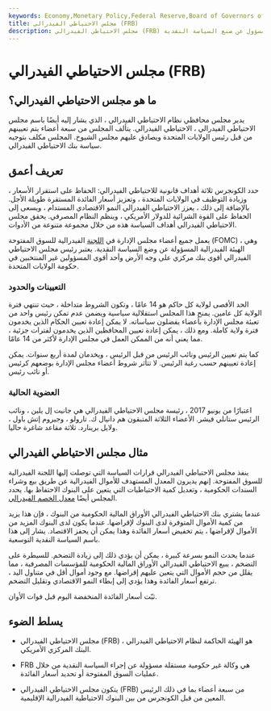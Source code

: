 ```yaml
---
keywords: Economy,Monetary Policy,Federal Reserve,Board of Governors of the Federal Reserve System,Federal Reserve Board,Interest Rates,Janet Yellen,The fed
title: مجلس الاحتياطي الفيدرالي (FRB)
description: مجلس الاحتياطي الفيدرالي (FRB) هو الهيئة الحاكمة لنظام الاحتياطي الفيدرالي ، وهو البنك المركزي الأمريكي المسؤول عن صنع السياسة النقدية
---
```


# مجلس الاحتياطي الفيدرالي (FRB)
## ما هو مجلس الاحتياطي الفيدرالي؟

يدير مجلس محافظي نظام الاحتياطي الفيدرالي ، الذي يشار إليه أيضًا باسم مجلس الاحتياطي الفيدرالي ، الاحتياطي الفيدرالي. يتألف المجلس من سبعة أعضاء يتم تعيينهم من قبل رئيس الولايات المتحدة ويصادق عليهم مجلس الشيوخ. المجلس مكلف بتوجيه سياسة بنك الاحتياطي الفيدرالي.

## تعريف أعمق

حدد الكونجرس ثلاثة أهداف قانونية للاحتياطي الفيدرالي: الحفاظ على استقرار الأسعار ، وزيادة التوظيف في الولايات المتحدة ، وتعزيز أسعار الفائدة المستقرة طويلة الأجل. بالإضافة إلى ذلك ، يعزز الاحتياطي الفيدرالي النمو الاقتصادي المستدام ، ويسعى إلى الحفاظ على القوة الشرائية للدولار الأمريكي ، وينظم النظام المصرفي. يحقق مجلس الاحتياطي الفيدرالي أهداف السياسة هذه من خلال مجموعة متنوعة من الأدوات.

يعمل جميع أعضاء مجلس الإدارة في [اللجنة](/fomc) الفيدرالية للسوق المفتوحة (FOMC) ، وهي الهيئة الفيدرالية المسؤولة عن وضع السياسة النقدية. يعتبر رئيس مجلس الاحتياطي الفيدرالي أقوى بنك مركزي على وجه الأرض وأحد أقوى المسؤولين غير المنتخبين في حكومة الولايات المتحدة.

### التعيينات والحدود

الحد الأقصى لولاية كل حاكم هو 14 عامًا ، وتكون الشروط متداخلة ، حيث تنتهي فترة الولاية كل عامين. يمنح هذا المجلس استقلالية سياسية ويضمن عدم تمكن رئيس واحد من تعبئة مجلس الإدارة بأعضاء يفضلون سياساته. لا يمكن إعادة تعيين الحكام الذين يخدمون فترة ولاية كاملة. ومع ذلك ، يمكن إعادة تعيين المحافظين الذين يخدمون لفترات جزئية ، مما يعني أنه من الممكن العمل في مجلس الإدارة لأكثر من 14 عامًا.

كما يتم تعيين الرئيس ونائب الرئيس من قبل الرئيس ، ويخدمان لمدة أربع سنوات. يمكن إعادة تعيينهم حسب رغبة الرئيس. لا تتأثر شروط أعضاء مجلس الإدارة بوضعهم كرئيس أو نائب رئيس.

### العضوية الحالية

اعتبارًا من يونيو 2017 ، رئيسة مجلس الاحتياطي الفيدرالي هي جانيت إل يلين ، ونائب الرئيس ستانلي فيشر. الأعضاء الثلاثة المتبقون هم دانيال ك. تارولو ، وجيروم إتش باول ، ولايل برينارد. ثلاثة مقاعد شاغرة حاليا.

## مثال مجلس الاحتياطي الفيدرالي

ينفذ مجلس الاحتياطي الفيدرالي قرارات السياسة التي توصلت إليها اللجنة الفيدرالية للسوق المفتوحة. إنهم يديرون المعدل المستهدف للأموال الفيدرالية عن طريق بيع وشراء السندات الحكومية ، وتعديل كمية الاحتياطيات التي يتعين على البنوك الاحتفاظ بها. يحدد المجلس أيضًا [معدل الخصم الفيدرالي](/federal_discount_rate).

عندما يشتري بنك الاحتياطي الفيدرالي الأوراق المالية الحكومية من البنوك ، فإن هذا يزيد من كمية الأموال المتوفرة لدى البنوك لإقراضها. عندما يكون لدى البنوك المزيد من الأموال لإقراضها ، يتم تخفيض أسعار الفائدة وهذا يمكن أن يحفز الاقتصاد. يشار إلى هذا باسم السياسة النقدية التوسعية.

عندما يحدث النمو بسرعة كبيرة ، يمكن أن يؤدي ذلك إلى زيادة التضخم. للسيطرة على التضخم ، يبيع الاحتياطي الفيدرالي الأوراق المالية الحكومية للمؤسسات المصرفية ، مما يقلل من حجم الأموال التي يتعين عليهم إقراضها. مع وجود أموال أقل في متناول اليد ، ترتفع أسعار الفائدة وهذا يؤدي إلى إبطاء النمو الاقتصادي وتقليل التضخم.

ثبّت أسعار الفائدة المنخفضة اليوم قبل فوات الأوان.

## يسلط الضوء

- مجلس الاحتياطي الفيدرالي (FRB) هو الهيئة الحاكمة لنظام الاحتياطي الفيدرالي ، البنك المركزي الأمريكي.

- FRB هي وكالة غير حكومية مستقلة مسؤولة عن إجراء السياسة النقدية من خلال عمليات السوق المفتوحة أو تحديد أسعار الفائدة.

- يتكون مجلس الاحتياطي الفيدرالي (FRB) من سبعة أعضاء بما في ذلك الرئيس المعين من قبل الكونجرس من بين البنوك الاحتياطية الفيدرالية الإقليمية.


